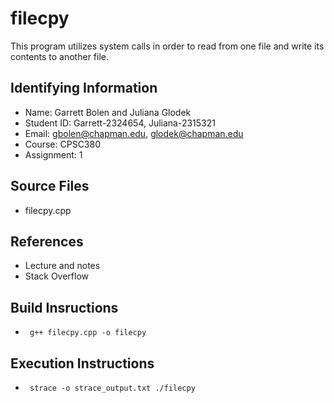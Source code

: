# filecpy
This program utilizes system calls in order to read from one file and write its
contents to another file.

## Identifying Information

* Name: Garrett Bolen and Juliana Glodek
* Student ID: Garrett-2324654, Juliana-2315321
* Email: gbolen@chapman.edu, glodek@chapman.edu
* Course: CPSC380
* Assignment: 1

## Source Files

* filecpy.cpp

## References

* Lecture and notes
* Stack Overflow

## Build Insructions

* <code> g++ filecpy.cpp -o filecpy</code>

## Execution Instructions

* <code> strace -o strace_output.txt ./filecpy <inputfile> <outputfile> </code>
